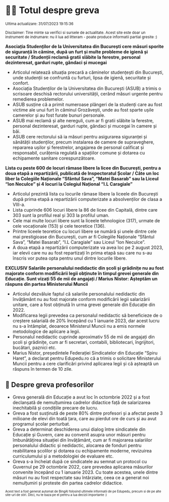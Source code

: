 # 👩‍🏫 Totul despre greva
<sub>Ultima actualizare: 31/07/2023 19:15:36</sub>

<sub>Disclaimer: Tine minte sa verifici si sursele de actualitate. Acest site este doar un instrument de indrumare: nu il lua ad litteram - poate produce informatii partial gresite :)</sub>

**Asociația Studenților de la Universitatea din București cere măsuri sporite de siguranță în cămine, după un furt și multe probleme de igienă și securitate / Studenții reclamă gratii slăbite la ferestre, personal dezinteresat, garduri rupte, gândaci și mucegai**

- Articolul relatează situația precară a căminelor studențești din București, unde studenții se confruntă cu furturi, lipsa de igienă, securitate și confort.
- Asociația Studenților de la Universitatea din București (ASUB) a trimis o scrisoare deschisă rectorului universității, cerând măsuri urgente pentru remedierea problemelor.
- ASUB susține că a primit numeroase plângeri de la studenți care au fost victime ale unui furt în căminul Grozăvești, unde au fost sparte ușile camerelor și au fost furate bunuri personale.
- ASUB mai reclamă și alte nereguli, cum ar fi gratii slăbite la ferestre, personal dezinteresat, garduri rupte, gândaci și mucegai în camere și băi.
- ASUB cere rectorului să ia măsuri pentru asigurarea siguranței și sănătății studenților, precum instalarea de camere de supraveghere, repararea ușilor și ferestrelor, angajarea de personal calificat și responsabil, curățenia regulată a spațiilor comune și dotarea cu echipamente sanitare corespunzătoare.

**Lista cu peste 600 de locuri rămase libere la licee din București, pentru a doua etapă a repartizării, publicată de Inspectoratul Școlar / Câte un loc liber la Colegiile Naționale “Sfântul Sava”, “Matei Basarab” sau la Liceul “Ion Neculce” și 4 locuri la Colegiul Național “I.L Caragiale”**

- Articolul prezintă lista cu locurile rămase libere la liceele din București după prima etapă a repartizării computerizate a absolvenților de clasa a VIII-a.
- Lista cuprinde 606 locuri libere la 86 de licee din Capitală, dintre care 303 sunt la profilul real și 303 la profilul uman.
- Cele mai multe locuri libere sunt la liceele tehnologice (317), urmate de cele vocaționale (153) și cele teoretice (136).
- Printre liceele teoretice cu locuri libere se numără și unele dintre cele mai prestigioase din București, cum ar fi Colegiile Naționale “Sfântul Sava”, “Matei Basarab”, “I.L Caragiale” sau Liceul “Ion Neculce”.
- A doua etapă a repartizării computerizate va avea loc pe 2 august 2023, iar elevii care nu au fost repartizați în prima etapă sau care nu s-au înscris vor putea opta pentru unul dintre locurile libere.

**EXCLUSIV Salariile personalului nedidactic din școli și grădinițe nu au fost majorate conform modificării legii obținute în timpul grevei generale din Educație. Sunt vizați 55 de mii de angajați / Marius Nistor: Așteptăm un răspuns din partea Ministerului Muncii**

- Articolul dezvăluie faptul că salariile personalului nedidactic din învățământ nu au fost majorate conform modificării legii salarizării unitare, care a fost obținută în urma grevei generale din Educație din 2022.
- Modificarea legii prevedea ca personalul nedidactic să beneficieze de o creștere salarială de 20% începând cu 1 ianuarie 2023, dar acest lucru nu s-a întâmplat, deoarece Ministerul Muncii nu a emis normele metodologice de aplicare a legii.
- Personalul nedidactic cuprinde aproximativ 55 de mii de angajați din școli și grădinițe, cum ar fi secretari, contabili, bibliotecari, îngrijitori, bucătari, paznici etc.
- Marius Nistor, președintele Federației Sindicatelor din Educație “Spiru Haret”, a declarat pentru Edupedu.ro că a trimis o solicitare Ministerului Muncii pentru a cere clarificări privind aplicarea legii și că așteaptă un răspuns în termen de 10 zile.

## 🏫 Despre greva profesorilor

- Greva generală din Educație a avut loc în octombrie 2022 și a fost declanșată de nemulțumirea cadrelor didactice față de salarizarea inechitabilă și condițiile precare de lucru.
- Greva a fost susținută de peste 80% dintre profesori și a afectat peste 3 milioane de elevi din toată țara, care au pierdut ore de curs și au avut programul școlar perturbat.
- Greva a determinat deschiderea unui dialog între sindicatele din Educație și Guvern, care au convenit asupra unor măsuri pentru îmbunătățirea situației din învățământ, cum ar fi majorarea salariilor personalului didactic și nedidactic, alocarea de fonduri pentru reabilitarea școlilor și dotarea cu echipamente moderne, revizuirea curriculumului și a metodologiei de evaluare etc.
- Greva s-a încheiat după ce sindicatele au semnat un protocol cu Guvernul pe 29 octombrie 2022, care prevedea aplicarea măsurilor convenite începând cu 1 ianuarie 2023. Cu toate acestea, unele dintre măsuri nu au fost respectate sau întârziate, ceea ce a generat noi nemulțumiri și proteste din partea cadrelor didactice.


<sub><sub>Acest text a fost generat automat de BingAI folosind ultimele informatii de pe Edupedu, precum si de pe alte site-uri de stiri. Deci, nu te baza pe el pentru a lua decizii importante :)</sub></sub>